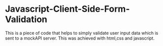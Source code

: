 # Javascript-Client-Side-Form-Validation

This is a piece of code that helps to simply validate user input data which is sent to a mockAPI server. This was achieved with html,css and javascript.
